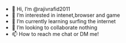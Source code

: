 - 👋 Hi, I’m @rajivrafid2011
- 👀 I’m interested in intenet,browser and game
- 🌱 I’m currently learning surfing the internet
- 💞️ I’m looking to collaborate nothing
- 📫 How to reach me chat or DM me!

<!---
rajivrafid2011/rajivrafid2011 is a ✨ special ✨ repository because its `README.md` (this file) appears on your GitHub profile.
You can click the Preview link to take a look at your changes.
--->
